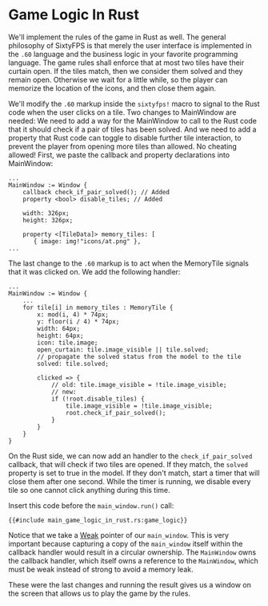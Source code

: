 # Game Logic In Rust

We'll implement the rules of the game in Rust as well. The general philosophy of SixtyFPS is that merely the user
interface is implemented in the `.60` language and the business logic in your favorite programming
language. The game rules shall enforce that at most two tiles have their curtain open. If the tiles match, then we
consider them solved and they remain open. Otherwise we wait for a little while, so the player can memorize
the location of the icons, and then close them again.

We'll modify the `.60` markup inside the `sixtyfps!` macro to signal to the Rust code when the user clicks on a tile.
Two changes to <span class="hljs-title">MainWindow</span> are needed: We need to add a way for the MainWindow to call to the Rust code that it should
check if a pair of tiles has been solved. And we need to add a property that Rust code can toggle to disable further
tile interaction, to prevent the player from opening more tiles than allowed. No cheating allowed! First, we paste
the callback and property declarations into <span class="hljs-title">MainWindow</span>:


```60
...
MainWindow := Window {
    callback check_if_pair_solved(); // Added
    property <bool> disable_tiles; // Added

    width: 326px;
    height: 326px;

    property <[TileData]> memory_tiles: [
       { image: img!"icons/at.png" },
...
```

The last change to the `.60` markup is to act when the <span class="hljs-title">MemoryTile</span> signals that it was clicked on. We add the following handler:

```60
...
MainWindow := Window {
    ...
    for tile[i] in memory_tiles : MemoryTile {
        x: mod(i, 4) * 74px;
        y: floor(i / 4) * 74px;
        width: 64px;
        height: 64px;
        icon: tile.image;
        open_curtain: tile.image_visible || tile.solved;
        // propagate the solved status from the model to the tile
        solved: tile.solved;

        clicked => {
            // old: tile.image_visible = !tile.image_visible;
            // new:
            if (!root.disable_tiles) {
                tile.image_visible = !tile.image_visible;
                root.check_if_pair_solved();
            }
        }
    }
}
```

On the Rust side, we can now add an handler to the `check_if_pair_solved` callback, that will check if
two tiles are opened. If they match, the `solved` property is set to true in the model. If they don't
match, start a timer that will close them after one second. While the timer is running, we disable every tile so
one cannot click anything during this time.

Insert this code before the `main_window.run()` call:

```rust,noplayground
{{#include main_game_logic_in_rust.rs:game_logic}}
```

Notice that we take a [Weak](https://sixtyfps.io/docs/rust/sixtyfps/struct.weak) pointer of our `main_window`. This is very
important because capturing a copy of the `main_window` itself within the callback handler would result in a circular ownership.
The `MainWindow` owns the callback handler, which itself owns a reference to the `MainWindow`, which must be weak
instead of strong to avoid a memory leak.

These were the last changes and running the result gives us a window on the screen that allows us
to play the game by the rules.